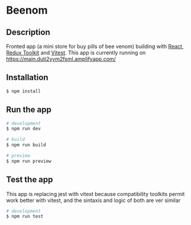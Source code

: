 # Beenom

## Description

Fronted app (a mini store for buy pills of bee venom) building with [React](https://github.com/facebook/react), [Redux Toolkit](https://github.com/reduxjs/redux-toolkit) and [Vitest](https://github.com/vitest-dev/vitest). This app is currently running on https://main.duti2yym2fsml.amplifyapp.com/

## Installation

```bash
$ npm install
```

## Run the app

```bash
# development
$ npm run dev

# build
$ npm run build

# preview
$ npm run preview
```

## Test the app

This app is replacing jest with vitest because compatibility toolkits permit work better with vitest, and the sintaxis and logic of both are ver similar

```bash
# development
$ npm run test
```
